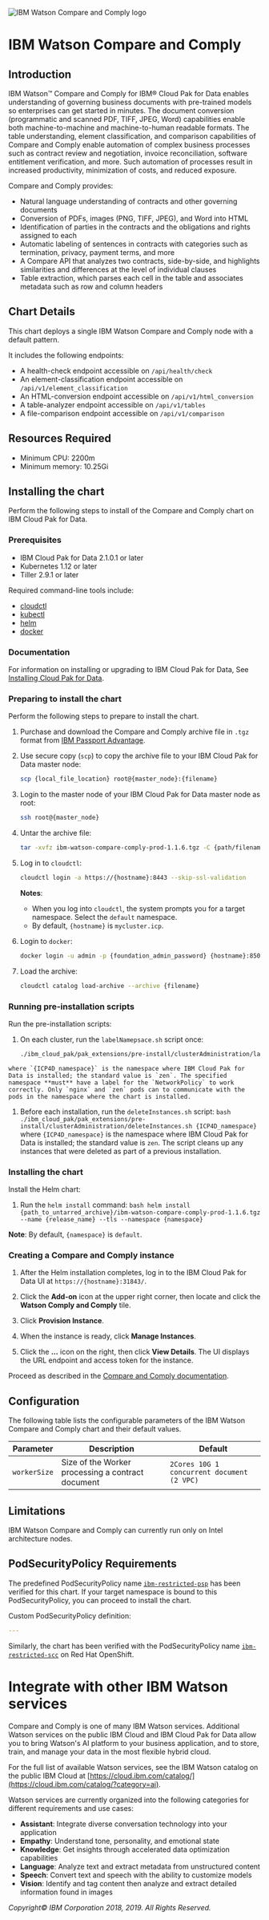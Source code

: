 ![IBM Watson Compare and Comply logo](https://raw.githubusercontent.com/ibm-cloud-docs/images/master/cnc-prod-banner.png)

# IBM Watson Compare and Comply

## Introduction

IBM Watson&trade; Compare and Comply for IBM&reg; Cloud Pak for Data enables understanding of governing business documents with pre-trained models so enterprises can get started in minutes. The document conversion (programmatic and scanned PDF, TIFF, JPEG, Word) capabilities enable both machine-to-machine and machine-to-human readable formats. The table understanding, element classification, and comparison capabilities of Compare and Comply enable automation of complex business processes such as contract review and negotiation, invoice reconciliation, software entitlement verification, and more. Such automation of processes result in increased productivity, minimization of costs, and reduced exposure.

Compare and Comply provides:

  - Natural language understanding of contracts and other governing documents
  - Conversion of PDFs, images (PNG, TIFF, JPEG), and Word into HTML
  - Identification of parties in the contracts and the obligations and rights assigned to each
  - Automatic labeling of sentences in contracts with categories such as termination, privacy, payment terms, and more
  - A Compare API that analyzes two contracts, side-by-side, and highlights similarities and differences at the level of individual clauses
  - Table extraction, which parses each cell in the table and associates metadata such as row and column headers

## Chart Details

This chart deploys a single IBM Watson Compare and Comply node with a default pattern.

It includes the following endpoints:

  - A health-check endpoint accessible on `/api/health/check`
  - An element-classification endpoint accessible on `/api/v1/element_classification`
  - An HTML-conversion endpoint accessible on `/api/v1/html_conversion`
  - A table-analyzer endpoint accessible on `/api/v1/tables`
  - A file-comparison endpoint accessible on `/api/v1/comparison`

## Resources Required

  - Minimum CPU: 2200m
  - Minimum memory: 10.25Gi

## Installing the chart

Perform the following steps to install of the Compare and Comply chart on IBM Cloud Pak for Data.

### Prerequisites
   
  - IBM Cloud Pak for Data 2.1.0.1 or later
  - Kubernetes 1.12 or later
  - Tiller 2.9.1 or later

Required command-line tools include:

  - [cloudctl](https://www.ibm.com/support/knowledgecenter/SSBS6K_3.1.2/manage_cluster/install_cli.html)
  - [kubectl](https://www.ibm.com/support/knowledgecenter/SSBS6K_3.1.2/manage_cluster/install_kubectl.html)
  - [helm](https://www.ibm.com/support/knowledgecenter/SSBS6K_3.1.2/app_center/create_helm_cli.html)
  - [docker](https://www.docker.com/)

### Documentation

For information on installing or upgrading to IBM Cloud Pak for Data, See [Installing Cloud Pak for Data](https://docs-icpdata.mybluemix.net/docs/content/SSQNUZ_current/com.ibm.icpdata.doc/zen/install/ovu.html).


### Preparing to install the chart

Perform the following steps to prepare to install the chart.

1. Purchase and download the Compare and Comply archive file in `.tgz` format from [IBM Passport Advantage](https://www.ibm.com/software/passportadvantage/).

1. Use secure copy (`scp`) to copy the archive file to your IBM Cloud Pak for Data master node:
   ```bash
   scp {local_file_location} root@{master_node}:{filename}
   ```

1. Login to the master node of your IBM Cloud Pak for Data master node as root:
   ```bash
   ssh root@{master_node}
   ```
    
1. Untar the archive file:
   ```bash
   tar -xvfz ibm-watson-compare-comply-prod-1.1.6.tgz -C {path/filename}
   ```
    
1. Log in to `cloudctl`:
   ```bash
   cloudctl login -a https://{hostname}:8443 --skip-ssl-validation
   ```
   **Notes**:
    - When you log into `cloudctl`, the system prompts you for a target namespace. Select the `default` namespace.
    - By default, `{hostname}` is `mycluster.icp`.

1. Login to `docker`:
   ```bash
   docker login -u admin -p {foundation_admin_password} {hostname}:8500
   ```

1. Load the archive:
   ```bash
   cloudctl catalog load-archive --archive {filename}
   ```

### Running pre-installation scripts

Run the pre-installation scripts:

  1. On each cluster, run the `labelNamepsace.sh` script once:
     ```bash
     ./ibm_cloud_pak/pak_extensions/pre-install/clusterAdministration/labelNamespace.sh {ICP4D_namespace}
     ```
    where `{ICP4D_namespace}` is the namespace where IBM Cloud Pak for Data is installed; the standard value is `zen`. The specified namespace **must** have a label for the `NetworkPolicy` to work correctly. Only `nginx` and `zen` pods can to communicate with the pods in the namespace where the chart is installed.

  1. Before each installation, run the `deleteInstances.sh` script:
    ```bash
    ./ibm_cloud_pak/pak_extensions/pre-install/clusterAdministration/deleteInstances.sh {ICP4D_namespace}
    ```
    where `{ICP4D_namespace}` is the namespace where IBM Cloud Pak for Data is installed; the standard value is `zen`. The script cleans up any instances that were deleted as part of a previous installation.

### Installing the chart

Install the Helm chart:

  1. Run the `helm install` command:
    ```bash
    helm install {path_to_untarred_archive}/ibm-watson-compare-comply-prod-1.1.6.tgz --name {release_name} --tls --namespace {namespace}
    ```
   
   **Note**: By default, `{namespace}` is `default`.

### Creating a Compare and Comply instance

1. After the Helm installation completes, log in to the IBM Cloud Pak for Data UI at `https://{hostname}:31843/`.

1. Click the **Add-on** icon at the upper right corner, then locate and click the **Watson Comply and Comply** tile.

1. Click **Provision Instance**.

1. When the instance is ready, click **Manage Instances**.

1. Click the **...** icon on the right, then click **View Details**. The UI displays the URL endpoint and access token for the instance.

Proceed as described in the [Compare and Comply documentation](https://cloud.ibm.com/docs/services/compare-comply-data?topic=compare-comply-data-getting-started).


## Configuration

The following table lists the configurable parameters of the IBM Watson Compare and Comply chart and their default values.

|         Parameter        |                       Description                       |                         Default                          |
|--------------------------|---------------------------------------------------------|-------------------------------------------------------------------|
| `workerSize`             | Size of the Worker processing a contract document       | `2Cores 10G 1 concurrent document (2 VPC)` |

## Limitations

IBM Watson Compare and Comply can currently run only on Intel architecture nodes.

## PodSecurityPolicy Requirements

The predefined PodSecurityPolicy name [`ibm-restricted-psp`](https://ibm.biz/cpkspec-psp) has been verified for this chart. If your target namespace is bound to this PodSecurityPolicy, you can proceed to install the chart.

Custom PodSecurityPolicy definition:
```yml
---
```

Similarly, the chart has been verified with the PodSecurityPolicy name [`ibm-restricted-scc`](https://ibm.biz/cpkspec-scc) on Red Hat OpenShift. 

# Integrate with other IBM Watson services

Compare and Comply is one of many IBM Watson services. Additional Watson services on the public IBM Cloud and IBM Cloud Pak for Data allow you to bring Watson's AI platform to your business application, and to store, train, and manage your data in the most flexible hybrid cloud.

For the full list of available Watson services, see the IBM Watson catalog on the public IBM Cloud at [https://cloud.ibm.com/catalog/](https://cloud.ibm.com/catalog/?category=ai).

Watson services are currently organized into the following categories for different requirements and use cases:

  - **Assistant**: Integrate diverse conversation technology into your application
  - **Empathy**: Understand tone, personality, and emotional state
  - **Knowledge**: Get insights through accelerated data optimization capabilities
  - **Language**: Analyze text and extract metadata from unstructured content
  - **Speech**: Convert text and speech with the ability to customize models
  - **Vision**: Identify and tag content then analyze and extract detailed information found in images


_Copyright© IBM Corporation 2018, 2019. All Rights Reserved._
